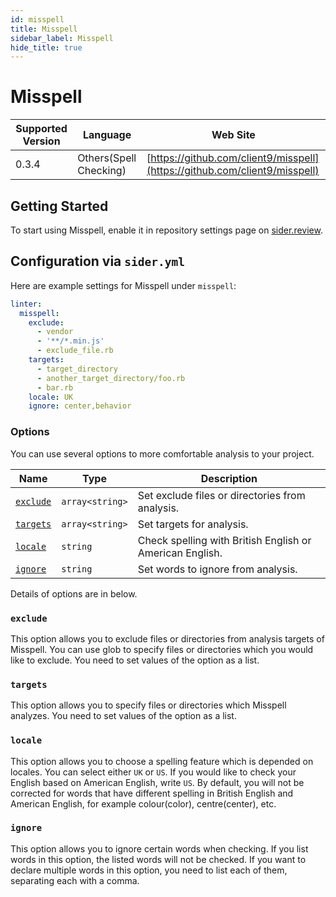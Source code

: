 ```yaml
---
id: misspell
title: Misspell
sidebar_label: Misspell
hide_title: true
---
```


# Misspell

| Supported Version | Language | Web Site |
| ----------------- | -------- | -------- |
| 0.3.4 | Others(Spell Checking) | [https://github.com/client9/misspell](https://github.com/client9/misspell) |

## Getting Started

To start using Misspell, enable it in repository settings page on [sider.review](https://sider.review/).

## Configuration via `sider.yml`

Here are example settings for Misspell under `misspell`:

```yaml
linter:
  misspell:
    exclude:
      - vendor
      - '**/*.min.js'
      - exclude_file.rb
    targets:
      - target_directory
      - another_target_directory/foo.rb
      - bar.rb
    locale: UK
    ignore: center,behavior
```

### Options

You can use several options to more comfortable analysis to your project.

| Name | Type | Description |
| ---- | ---- | ----------- |
| [`exclude`](#exclude) | `array<string>` | Set exclude files or directories from analysis. |
| [`targets`](#targets) | `array<string>` | Set targets for analysis. |
| [`locale`](#locale) | `string` | Check spelling with British English or American English. |
| [`ignore`](#ignore) | `string` | Set words to ignore from analysis. |

Details of options are in below.

### `exclude`

This option allows you to exclude files or directories from analysis targets of Misspell. You can use glob to specify files or directories which you would like to exclude. You need to set values of the option as a list.

### `targets`

This option allows you to specify files or directories which Misspell analyzes. You need to set values of the option as a list.

### `locale`

This option allows you to choose a spelling feature which is depended on locales. You can select either `UK` or `US`. If you would like to check your English based on American English, write `US`.
By default, you will not be corrected for words that have different spelling in British English and American English, for example colour(color), centre(center), etc.

### `ignore`

This option allows you to ignore certain words when checking. If you list words in this option, the listed words will not be checked. If you want to declare multiple words in this option, you need to list each of them, separating each with a comma.

